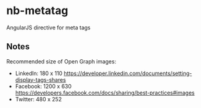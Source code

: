# nb-metatag

AngularJS directive for meta tags

## Notes

Recommended size of Open Graph images:

* LinkedIn: 180 x 110 https://developer.linkedin.com/documents/setting-display-tags-shares
* Facebook: 1200 x 630 https://developers.facebook.com/docs/sharing/best-practices#images
* Twitter: 480 x 252
